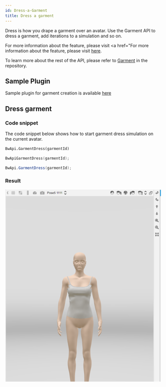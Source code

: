 ```yaml
---
id: Dress-a-Garment
title: Dress a garment
---
```


Dress is how you drape a garment over an avatar. Use the Garment API to dress a garment, add iterations to a simulation and so on. 

For more information about the feature, please visit <a href="For more information about the feature, please visit <a href="https://support.browzwear.com/VStitcher/Basic/dressing-vs.htm" target="_blank">here</a>.

To learn more about the rest of the API, please refer to <a href="https://gitlab.com/browzwear/share/open-platform/client-api/-/blob/master/BWPlugin/include/CAD/BWPluginAPI_Garment.h.h" target="_blank">Garment</a> in the repository.

## Sample Plugin
Sample plugin for garment creation is available <a href="https://gitlab.com/browzwear/share/open-platform/client-api/-/tree/master/sample-plugins/python/GarmentCreation" target="_blank">here</a>

## Dress garment
### Code snippet
The code snippet below shows how to start garment dress simulation on the current avatar. 

<!--DOCUSAURUS_CODE_TABS-->

<!--Python-->

```python
BwApi.GarmentDress(garmentId)
```
<!--C++-->

```cpp
BwApiGarmentDress(garmentId);
```
<!--C#-->

```csharp
BwApi.GarmentDress(garmentId);
```
<!--END_DOCUSAURUS_CODE_TABS-->

### Result
![](../assets/dress/dress.png)
